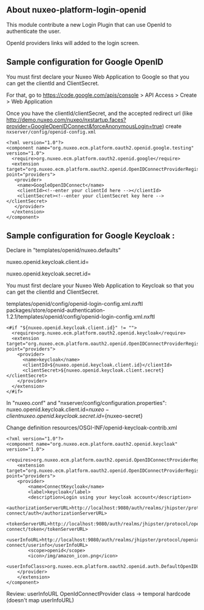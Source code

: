 
## About nuxeo-platform-login-openid

This module contribute a new Login Plugin that can use OpenId to authenticate the user.

OpenId providers links will added to the login screen.

## Sample configuration for Google OpenID

You must first declare your Nuxeo Web Application to Google so that you can get the clientId and ClientSecret.

For that, go to https://code.google.com/apis/console > API Access > Create > Web Application

Once you have the clientId/clientSecret, and the accepted redirect url (like http://demo.nuxeo.com/nuxeo/nxstartup.faces?provider=GoogleOpenIDConnect&forceAnonymousLogin=true) create `nxserver/config/openid-config.xml`

    <?xml version="1.0"?>
    <component name="org.nuxeo.ecm.platform.oauth2.openid.google.testing" version="1.0">
      <require>org.nuxeo.ecm.platform.oauth2.openid.google</require>
      <extension target="org.nuxeo.ecm.platform.oauth2.openid.OpenIDConnectProviderRegistry" point="providers">
       <provider>
        <name>GoogleOpenIDConnect</name>
        <clientId><!--enter your clientId here --></clientId>
        <clientSecret><!--enter your clientSecret key here --></clientSecret>
       </provider>
      </extension>
    </component>

## Sample configuration for Google Keycloak :

Declare in "templates/openid/nuxeo.defaults"

nuxeo.openid.keycloak.client.id=


nuxeo.openid.keycloak.secret.id=


You must first declare your Nuxeo Web Application to Keycloak so that you can get the clientId and ClientSecret.

templates/openid/config/openid-login-config.xml.nxftl
packages/store/openid-authentication-1.2.1/templates/openid/config/openid-login-config.xml.nxftl

    <#if "${nuxeo.openid.keycloak.client.id}" != "">
      <require>org.nuxeo.ecm.platform.oauth2.openid.keycloak</require>
      <extension target="org.nuxeo.ecm.platform.oauth2.openid.OpenIDConnectProviderRegistry" point="providers">
        <provider>
          <name>keycloak</name>
          <clientId>${nuxeo.openid.keycloak.client.id}</clientId>
          <clientSecret>${nuxeo.openid.keycloak.client.secret}</clientSecret>
        </provider>
      </extension>
    </#if>


In "nuxeo.conf" and "nxserver/config/configuration.properties":
nuxeo.openid.keycloak.client.id=${nuxeo-client}
nuxeo.openid.keycloak.secret.id=${nuxeo-secret}


Change definition resources/OSGI-INF/openid-keycloak-contrib.xml

	<?xml version="1.0"?>
	<component name="org.nuxeo.ecm.platform.oauth2.openid.keycloak" version="1.0">
	    <requires>org.nuxeo.ecm.platform.oauth2.openid.OpenIDConnectProviderRegistry</requires>
	    <extension target="org.nuxeo.ecm.platform.oauth2.openid.OpenIDConnectProviderRegistry" point="providers">
		<provider>
		    <name>ConnectKeycloak</name>
		    <label>keycloak</label>
		    <description>Login using your keycloak account</description>
		    <authorizationServerURL>http://localhost:9080/auth/realms/jhipster/protocol/openid-connect/auth</authorizationServerURL>
		    <tokenServerURL>http://localhost:9080/auth/realms/jhipster/protocol/openid-connect/token</tokenServerURL>
		    <userInfoURL>http://localhost:9080/auth/realms/jhipster/protocol/openid-connect/userinfo</userInfoURL>
		    <scope>openid</scope>
		    <icon>/img/amazon_icon.png</icon>
		    <userInfoClass>org.nuxeo.ecm.platform.oauth2.openid.auth.DefaultOpenIDUserInfo</userInfoClass>
		</provider>
	    </extension>
	</component>

Review: userInfoURL OpenIdConnectProvider class -> temporal hardcode (doesn't map userInfoURL)


